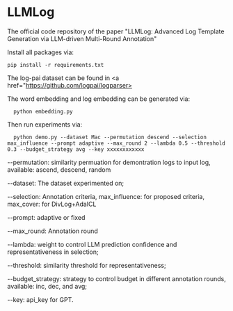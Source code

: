 # LLMLog
The official code repository of the paper "LLMLog: Advanced Log Template Generation via LLM-driven Multi-Round Annotation"

Install all packages via:

```
pip install -r requirements.txt
```
The log-pai dataset can be found in <a href="https://github.com/logpai/logparser>

The word embedding and log embedding can be generated via:
```
  python embedding.py
```

Then run experiments via: 

```
  python demo.py --dataset Mac --permutation descend --selection max_influence --prompt adaptive --max_round 2 --lambda 0.5 --threshold 0.3 --budget_strategy avg --key xxxxxxxxxxxx
```

--permutation: similarity permuation for demontration logs to input log, available: ascend, descend, random

--dataset: The dataset experimented on;

--selection: Annotation criteria, max_influence: for proposed criteria, max_cover: for DivLog+AdaICL

--prompt: adaptive or fixed

--max_round: Annotation round

--lambda: weight to control LLM prediction confidence and representativeness in selection;

--threshold: similarity threshold for representativeness;

--budget_strategy: strategy to control budget in different annotation rounds, available: inc, dec, and avg;

--key: api_key for GPT.
